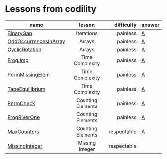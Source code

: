 # Lessons from codility
| name                                                         |      lesson       |  difficulty | answer                                                       |
| ------------------------------------------------------------ | :---------------: | ----------: | ------------------------------------------------------------ |
| [BinaryGap](https://app.codility.com/programmers/lessons/1-iterations/binary_gap/) |    Iterations     |    painless | [A](https://github.com/aisolab/codility_lessons/blob/master/Iterations/BinaryGap.py) |
| [OddOccurrencesInArray](https://app.codility.com/programmers/lessons/2-arrays/odd_occurrences_in_array/) |      Arrays       |    painless | [A](https://github.com/aisolab/codility_lessons/blob/master/Arrays/OddOccurrenceInArray.py) |
| [CyclicRotation](https://app.codility.com/programmers/lessons/2-arrays/cyclic_rotation/) |      Arrays       |    painless | [A](https://github.com/aisolab/codility_lessons/blob/master/Arrays/CyclicRotation.py) |
| [FrogJmp](https://app.codility.com/programmers/lessons/3-time_complexity/frog_jmp/) |  Time Complexity  |    painless | [A](https://github.com/aisolab/codility_lessons/blob/master/Time_Complexity/FrogJmp.py) |
| [PermMissingElem](https://app.codility.com/programmers/lessons/3-time_complexity/perm_missing_elem/) |  Time Complexity  |    painless | [A](https://github.com/aisolab/codility_lessons/blob/master/Time_Complexity/PermMissingElem.py) |
| [TapeEquilibrium](https://app.codility.com/programmers/lessons/3-time_complexity/tape_equilibrium/) |  Time Complexity  |    painless | [A](https://github.com/aisolab/codility_lessons/blob/master/Time_Complexity/TapeEquilibrium.py) |
| [PermCheck](https://app.codility.com/programmers/lessons/4-counting_elements/perm_check/) | Counting Elements |    painless | [A](https://github.com/aisolab/codility_lessons/blob/master/Counting_Elements/PermCheck.py)                                                            |
| [FrogRiverOne](https://app.codility.com/programmers/lessons/4-counting_elements/frog_river_one/) | Counting Elements |    painless | [A](https://github.com/aisolab/codility_lessons/blob/master/Counting_Elements/FrogRiverOne.py)                                                            |
| [MaxCounters](https://app.codility.com/programmers/lessons/4-counting_elements/max_counters/) | Counting Elements | respectable | [A](https://github.com/aisolab/codility_lessons/blob/master/Counting_Elements/MaxCounters.py)                                                            |
| [MissingInteger](https://app.codility.com/programmers/lessons/4-counting_elements/missing_integer/) |  Missing Integer  | respectable |                                                              |

